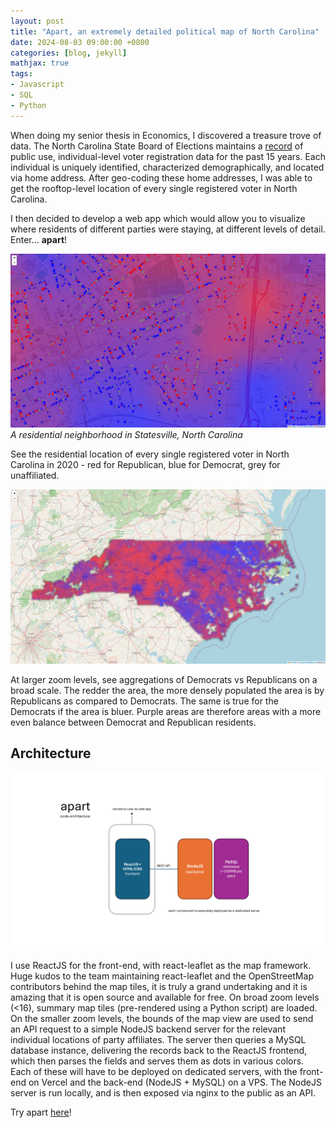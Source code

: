 ```yaml
---
layout: post
title: "Apart, an extremely detailed political map of North Carolina"
date: 2024-08-03 09:00:00 +0800
categories: [blog, jekyll]
mathjax: true
tags:
- Javascript
- SQL
- Python
---
```


When doing my senior thesis in Economics, I discovered a treasure trove of data. The North Carolina State Board of Elections maintains a [record](https://www.ncsbe.gov/results-data/voter-registration-data) of public use, individual-level voter registration data for the past 15 years. Each individual is uniquely identified, characterized demographically, and located via home address. After geo-coding these home addresses, I was able to get the rooftop-level location of every single registered voter in North Carolina.

I then decided to develop a web app which would allow you to visualize where residents of different parties were staying, at different levels of detail. Enter... **apart**!


![](/assets/apart_closeup.png)
*A residential neighborhood in Statesville, North Carolina*

See the residential location of every single registered voter in North Carolina in 2020 - red for Republican, blue for Democrat, grey for unaffiliated.

![](/assets/apart_afar.png)

At larger zoom levels, see aggregations of Democrats vs Republicans on a broad scale. The redder the area, the more densely populated the area is by Republicans as compared to Democrats. The same is true for the Democrats if the area is bluer. Purple areas are therefore areas with a more even balance between Democrat and Republican residents.

## Architecture
![](/assets/apart_codearchi.png)

I use ReactJS for the front-end, with react-leaflet as the map framework. Huge kudos to the team maintaining react-leaflet and the OpenStreetMap contributors behind the map tiles, it is truly a grand undertaking and it is amazing that it is open source and available for free. On broad zoom levels (<16), summary map tiles (pre-rendered using a Python script) are loaded. On the smaller zoom levels, the bounds of the map view are used to send an API request to a simple NodeJS backend server for the relevant individual locations of party affiliates. The server then queries a MySQL database instance, delivering the records back to the ReactJS frontend, which then parses the fields and serves them as dots in various colors. Each of these will have to be deployed on dedicated servers, with the front-end on Vercel and the back-end (NodeJS + MySQL) on a VPS. The NodeJS server is run locally, and is then exposed via nginx to the public as an API.

Try apart [here](https://apart-react.vercel.app)!
